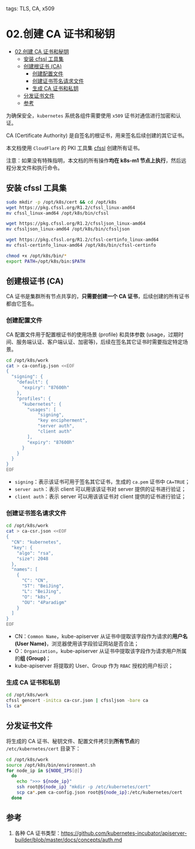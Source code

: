 tags: TLS, CA, x509

# 02.创建 CA 证书和秘钥

<!-- TOC -->

- [02.创建 CA 证书和秘钥](#02创建-ca-证书和秘钥)
    - [安装 cfssl 工具集](#安装-cfssl-工具集)
    - [创建根证书 (CA)](#创建根证书-ca)
        - [创建配置文件](#创建配置文件)
        - [创建证书签名请求文件](#创建证书签名请求文件)
        - [生成 CA 证书和私钥](#生成-ca-证书和私钥)
    - [分发证书文件](#分发证书文件)
    - [参考](#参考)

<!-- /TOC -->

为确保安全，`kubernetes` 系统各组件需要使用 `x509` 证书对通信进行加密和认证。

CA (Certificate Authority) 是自签名的根证书，用来签名后续创建的其它证书。

本文档使用 `CloudFlare` 的 PKI 工具集 [cfssl](https://github.com/cloudflare/cfssl) 创建所有证书。

注意：如果没有特殊指明，本文档的所有操作**均在 k8s-m1 节点上执行**，然后远程分发文件和执行命令。

## 安装 cfssl 工具集

``` bash
sudo mkdir -p /opt/k8s/cert && cd /opt/k8s
wget https://pkg.cfssl.org/R1.2/cfssl_linux-amd64
mv cfssl_linux-amd64 /opt/k8s/bin/cfssl

wget https://pkg.cfssl.org/R1.2/cfssljson_linux-amd64
mv cfssljson_linux-amd64 /opt/k8s/bin/cfssljson

wget https://pkg.cfssl.org/R1.2/cfssl-certinfo_linux-amd64
mv cfssl-certinfo_linux-amd64 /opt/k8s/bin/cfssl-certinfo

chmod +x /opt/k8s/bin/*
export PATH=/opt/k8s/bin:$PATH
```

## 创建根证书 (CA)

CA 证书是集群所有节点共享的，**只需要创建一个 CA 证书**，后续创建的所有证书都由它签名。

### 创建配置文件

CA 配置文件用于配置根证书的使用场景 (profile) 和具体参数 (usage，过期时间、服务端认证、客户端认证、加密等)，后续在签名其它证书时需要指定特定场景。

``` bash
cd /opt/k8s/work
cat > ca-config.json <<EOF
{
  "signing": {
    "default": {
      "expiry": "87600h"
    },
    "profiles": {
      "kubernetes": {
        "usages": [
            "signing",
            "key encipherment",
            "server auth",
            "client auth"
        ],
        "expiry": "87600h"
      }
    }
  }
}
EOF
```
+ `signing`：表示该证书可用于签名其它证书，生成的 `ca.pem` 证书中 `CA=TRUE`；
+ `server auth`：表示 client 可以用该该证书对 server 提供的证书进行验证；
+ `client auth`：表示 server 可以用该该证书对 client 提供的证书进行验证；

### 创建证书签名请求文件

``` bash
cd /opt/k8s/work
cat > ca-csr.json <<EOF
{
  "CN": "kubernetes",
  "key": {
    "algo": "rsa",
    "size": 2048
  },
  "names": [
    {
      "C": "CN",
      "ST": "BeiJing",
      "L": "BeiJing",
      "O": "k8s",
      "OU": "4Paradigm"
    }
  ]
}
EOF
```
+ CN：`Common Name`，kube-apiserver 从证书中提取该字段作为请求的**用户名 (User Name)**，浏览器使用该字段验证网站是否合法；
+ O：`Organization`，kube-apiserver 从证书中提取该字段作为请求用户所属的**组 (Group)**；
+ kube-apiserver 将提取的 User、Group 作为 `RBAC` 授权的用户标识；

### 生成 CA 证书和私钥

``` bash
cd /opt/k8s/work
cfssl gencert -initca ca-csr.json | cfssljson -bare ca
ls ca*
```

## 分发证书文件

将生成的 CA 证书、秘钥文件、配置文件拷贝到**所有节点**的 `/etc/kubernetes/cert` 目录下：

``` bash
cd /opt/k8s/work
source /opt/k8s/bin/environment.sh
for node_ip in ${NODE_IPS[@]}
  do
    echo ">>> ${node_ip}"
    ssh root@${node_ip} "mkdir -p /etc/kubernetes/cert"
    scp ca*.pem ca-config.json root@${node_ip}:/etc/kubernetes/cert
  done
```

## 参考

1. 各种 CA 证书类型：https://github.com/kubernetes-incubator/apiserver-builder/blob/master/docs/concepts/auth.md